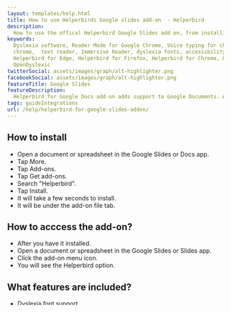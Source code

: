 ```yaml
---
layout: templates/help.html
title: How to use Helperbirds Google slides add-on  - Helperbird
description:
  How to use the offical Helperbird Google Slides add on, from installing, the features and more.
keywords:
  Dyslexia software, Reader Mode for Google Chrome, Voice typing for chrome, Text to speech for
  chrome,  text reader, Immersive Reader, dyslexia fonts, accessibility software, dyslexia software,
  Helperbird for Edge, Helperbird for Firefox, Helperbird for Chrome, Opendyslexic for Chrome,
  OpenDyslexic
twitterSocial: assets/images/graph/alt-highlighter.png
facebookSocial: assets/images/graph/alt-highlighter.png
featureTitle: Google Slides
featureDescription:
  Helperbird for Google Docs add-on adds support to Google Documents. Allowing you to get even more out of Google docs.
tags: guideIntegrations
url: /help/helperbird-for-google-slides-addon/
---
```




## How to install

- Open a document or spreadsheet in the Google Slides or Docs app.
- Tap More.
- Tap Add-ons.
- Tap Get add-ons.
- Search "Helperbird".
- Tap Install.
- It will take a few seconds to install.
- It will be under the add-on file tab.

## How to acccess the add-on?

- After you have it installed.
- Open a document or spreadsheet in the Google Slides or Slides app.
- Click the add-on menu icon.
- You will see the Helperbird option.

## What features are included?

- Dyslexia font support.
- Text to speech.
- Voice typing.
- Immersive reader.
